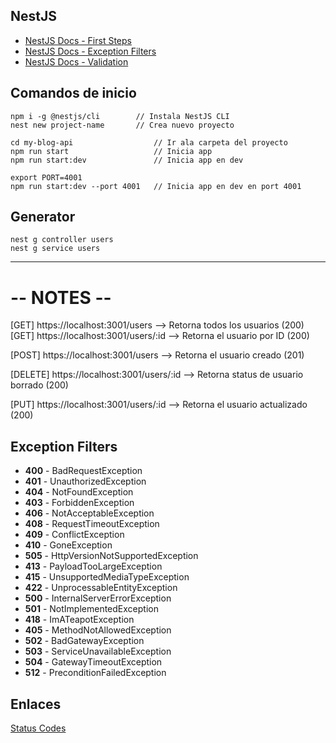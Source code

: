 ## NestJS
- [NestJS Docs - First Steps](https://docs.nestjs.com/first-steps)
- [NestJS Docs - Exception Filters](https://docs.nestjs.com/exception-filters)
- [NestJS Docs - Validation](https://docs.nestjs.com/techniques/validation)

## Comandos de inicio

    npm i -g @nestjs/cli        // Instala NestJS CLI
    nest new project-name       // Crea nuevo proyecto

    cd my-blog-api                  // Ir ala carpeta del proyecto
    npm run start                   // Inicia app
    npm run start:dev               // Inicia app en dev

    export PORT=4001
    npm run start:dev --port 4001   // Inicia app en dev en port 4001

## Generator

    nest g controller users
    nest g service users

---

# -- NOTES --

[GET] https://localhost:3001/users          --> Retorna todos los usuarios (200)
[GET] https://localhost:3001/users/:id      --> Retorna el usuario por ID (200)

[POST] https://localhost:3001/users         --> Retorna el usuario creado (201)

[DELETE] https://localhost:3001/users/:id   --> Retorna status de usuario borrado (200)

[PUT] https://localhost:3001/users/:id      --> Retorna el usuario actualizado (200)

## Exception Filters

- **400** - BadRequestException
- **401** - UnauthorizedException
- **404** - NotFoundException
- **403** - ForbiddenException
- **406** - NotAcceptableException
- **408** - RequestTimeoutException
- **409** - ConflictException
- **410** - GoneException
- **505** - HttpVersionNotSupportedException
- **413** - PayloadTooLargeException
- **415** - UnsupportedMediaTypeException
- **422** - UnprocessableEntityException
- **500** - InternalServerErrorException
- **501** - NotImplementedException
- **418** - ImATeapotException
- **405** - MethodNotAllowedException
- **502** - BadGatewayException
- **503** - ServiceUnavailableException
- **504** - GatewayTimeoutException
- **512** - PreconditionFailedException

## Enlaces
[Status Codes](https://en.wikipedia.org/wiki/List_of_HTTP_status_codes)
